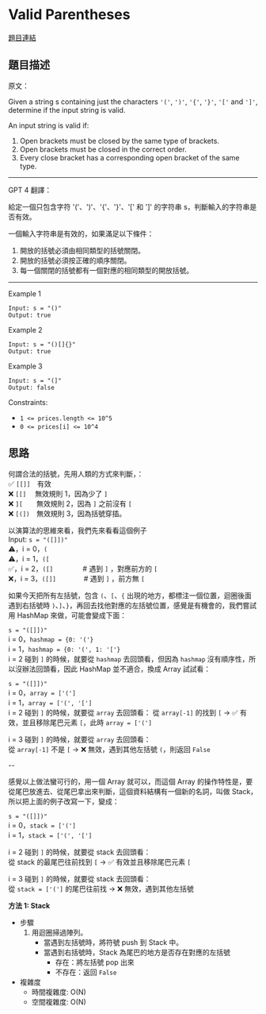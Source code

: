 # Valid Parentheses
[題目連結](https://leetcode.com/problems/valid-parentheses/)

## 題目描述
原文：

Given a string s containing just the characters `'('`, `')'`, `'{'`, `'}'`, `'['` and `']'`, determine if the input string is valid.

An input string is valid if:

1. Open brackets must be closed by the same type of brackets.
2. Open brackets must be closed in the correct order.
3. Every close bracket has a corresponding open bracket of the same type.


----

GPT 4 翻譯：

給定一個只包含字符 '('、')'、'{'、'}'、'[' 和 ']' 的字符串 s，判斷輸入的字符串是否有效。

一個輸入字符串是有效的，如果滿足以下條件：

1. 開放的括號必須由相同類型的括號關閉。
2. 開放的括號必須按正確的順序關閉。
3. 每一個關閉的括號都有一個對應的相同類型的開放括號。

----

Example 1
```
Input: s = "()"
Output: true
```

Example 2
```
Input: s = "()[]{}"
Output: true
```

Example 3
```
Input: s = "(]"
Output: false
```

Constraints:

* `1 <= prices.length <= 10^5`
* `0 <= prices[i] <= 10^4`

## 思路

何謂合法的括號，先用人類的方式來判斷，：  
✅ `[[]]`　有效  
❌ `[[]`　 無效規則 1，因為少了 `]`  
❌ `][`　　無效規則 2，因為 `]` 之前沒有 `[`  
❌ `[(])`　無效規則 3，因為括號穿插。  

以演算法的思維來看，我們先來看看這個例子  
Input: `s = "([]])"`  
⚠️，i = 0，`(`  
⚠️，i = 1，`([`  
✅，i = 2，`([]`　　　　 # 遇到 `]` ，對應前方的 `[`  
❌，i = 3，`([]]`　　　　# 遇到 `]` ，前方無 `[`  

如果今天把所有左括號，包含 `(`、`[`、`{` 出現的地方，都標注一個位置，迴圈後面遇到右括號時 `)`、`]`、`}`，再回去找他對應的左括號位置，感覺是有機會的，我們嘗試用 HashMap 來做，可能會變成下面：  

`s = "([]])"`  
i = 0，`hashmap = {0: '('}`  
i = 1，`hashmap = {0: '(', 1: '['}`  
i = 2 碰到 `]` 的時候，就要從 `hashmap` 去回頭看，但因為 `hashmap` 沒有順序性，所以沒辦法回頭看，因此 HashMap 並不適合，換成 Array 試試看：

`s = "([]])"`  
i = 0，`array = ['(']`  
i = 1，`array = ['(', '[']`  
i = 2 碰到 `]` 的時候，就要從 `array` 去回頭看：
從 `array[-1]` 的找到 `[` -> ✅ 有效，並且移除尾巴元素 `[`，此時 `array = ['(']`

i = 3 碰到 `]` 的時候，就要從 `array` 去回頭看：  
從 `array[-1]` 不是 `[` -> ❌ 無效，遇到其他左括號 `(`，則返回 `False`

--

感覺以上做法蠻可行的，用一個 Array 就可以，而這個 Array 的操作特性是，要從尾巴放進去、從尾巴拿出來判斷，這個資料結構有一個新的名詞，叫做 Stack，所以把上面的例子改寫一下，變成：

`s = "([]])"`  
i = 0，`stack = ['(']`  
i = 1，`stack = ['(', '[']`  

i = 2 碰到 `]` 的時候，就要從 stack 去回頭看：  
從 stack 的最尾巴往前找到 `[` -> ✅ 有效並且移除尾巴元素 `[`  

i = 3 碰到 `]` 的時候，就要從 stack 去回頭看：  
從 `stack = ['(']` 的尾巴往前找 -> ❌ 無效，遇到其他左括號

**方法 1: Stack**

* 步驟
    1. 用迴圈掃過陣列。
        - 當遇到左括號時，將符號 push 到 Stack 中。
        - 當遇到右括號時，Stack 為尾巴的地方是否存在對應的左括號
            - 存在：將左括號 pop 出來
            - 不存在：返回 `False`
* 複雜度
    * 時間複雜度: O(N)
    * 空間複雜度: O(N)
